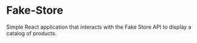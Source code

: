# Fake-Store
Simple React application that interacts with the Fake Store API to display a catalog of products. 
